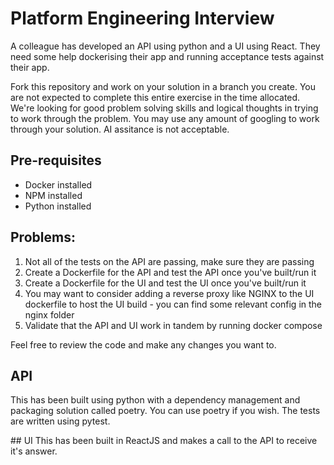 # Platform Engineering Interview

A colleague has developed an API using python and a UI using React. They need some help dockerising their app and running acceptance tests against their app.

Fork this repository and work on your solution in a branch you create. You are not expected to complete this entire exercise in the time allocated. We're looking for good problem solving skills and logical thoughts in trying to work through the problem. You may use any amount of googling to work through your solution. AI assitance is not acceptable.

## Pre-requisites
* Docker installed
* NPM installed
* Python installed

## Problems:
1. Not all of the tests on the API are passing, make sure they are passing
2. Create a Dockerfile for the API and test the API once you've built/run it
3. Create a Dockerfile for the UI and test the UI once you've built/run it
4. You may want to consider adding a reverse proxy like NGINX to the UI dockerfile to host the UI build - you can find some relevant config in the nginx folder
4. Validate that the API and UI work in tandem by running docker compose

Feel free to review the code and make any changes you want to.

## API
This has been built using python with a dependency management and packaging solution called poetry. You can use poetry if you wish. The tests are written using pytest.

## UI
This has been built in ReactJS and makes a call to the API to receive it's answer.
